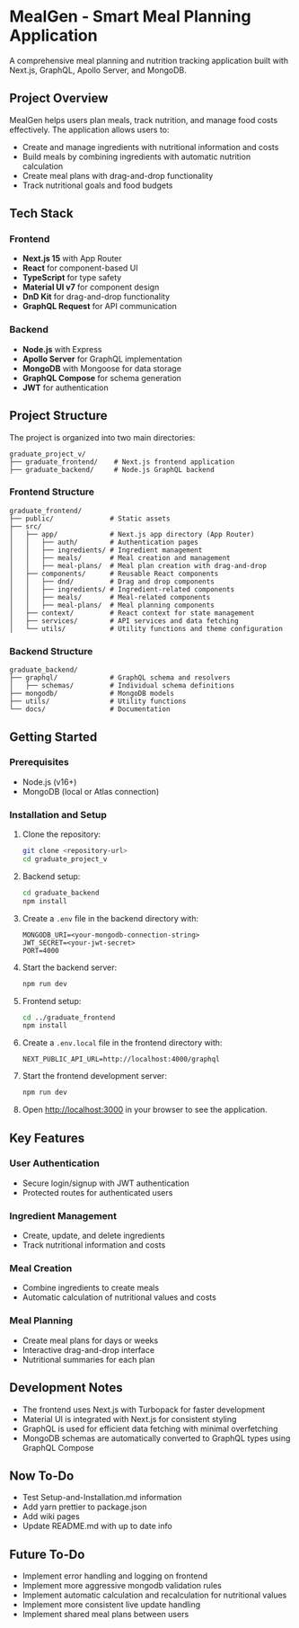 # MealGen - Smart Meal Planning Application

A comprehensive meal planning and nutrition tracking application built with Next.js, GraphQL, Apollo Server, and MongoDB.

## Project Overview

MealGen helps users plan meals, track nutrition, and manage food costs effectively. The application allows users to:

- Create and manage ingredients with nutritional information and costs
- Build meals by combining ingredients with automatic nutrition calculation
- Create meal plans with drag-and-drop functionality
- Track nutritional goals and food budgets

## Tech Stack

### Frontend
- **Next.js 15** with App Router
- **React** for component-based UI
- **TypeScript** for type safety
- **Material UI v7** for component design
- **DnD Kit** for drag-and-drop functionality
- **GraphQL Request** for API communication

### Backend
- **Node.js** with Express
- **Apollo Server** for GraphQL implementation
- **MongoDB** with Mongoose for data storage
- **GraphQL Compose** for schema generation
- **JWT** for authentication

## Project Structure

The project is organized into two main directories:

```
graduate_project_v/
├── graduate_frontend/    # Next.js frontend application
├── graduate_backend/     # Node.js GraphQL backend
```

### Frontend Structure

```
graduate_frontend/
├── public/              # Static assets
├── src/
│   ├── app/             # Next.js app directory (App Router)
│   │   ├── auth/        # Authentication pages
│   │   ├── ingredients/ # Ingredient management
│   │   ├── meals/       # Meal creation and management
│   │   ├── meal-plans/  # Meal plan creation with drag-and-drop
│   ├── components/      # Reusable React components
│   │   ├── dnd/         # Drag and drop components
│   │   ├── ingredients/ # Ingredient-related components
│   │   ├── meals/       # Meal-related components
│   │   ├── meal-plans/  # Meal planning components
│   ├── context/         # React context for state management
│   ├── services/        # API services and data fetching
│   └── utils/           # Utility functions and theme configuration
```

### Backend Structure

```
graduate_backend/
├── graphql/             # GraphQL schema and resolvers
│   ├── schemas/         # Individual schema definitions
├── mongodb/             # MongoDB models
├── utils/               # Utility functions
└── docs/                # Documentation
```

## Getting Started

### Prerequisites

- Node.js (v16+)
- MongoDB (local or Atlas connection)

### Installation and Setup

1. Clone the repository:
   ```bash
   git clone <repository-url>
   cd graduate_project_v
   ```

2. Backend setup:
   ```bash
   cd graduate_backend
   npm install
   ```

3. Create a `.env` file in the backend directory with:
   ```
   MONGODB_URI=<your-mongodb-connection-string>
   JWT_SECRET=<your-jwt-secret>
   PORT=4000
   ```

4. Start the backend server:
   ```bash
   npm run dev
   ```

5. Frontend setup:
   ```bash
   cd ../graduate_frontend
   npm install
   ```

6. Create a `.env.local` file in the frontend directory with:
   ```
   NEXT_PUBLIC_API_URL=http://localhost:4000/graphql
   ```

7. Start the frontend development server:
   ```bash
   npm run dev
   ```

8. Open [http://localhost:3000](http://localhost:3000) in your browser to see the application.

## Key Features

### User Authentication
- Secure login/signup with JWT authentication
- Protected routes for authenticated users

### Ingredient Management
- Create, update, and delete ingredients
- Track nutritional information and costs

### Meal Creation
- Combine ingredients to create meals
- Automatic calculation of nutritional values and costs

### Meal Planning
- Create meal plans for days or weeks
- Interactive drag-and-drop interface
- Nutritional summaries for each plan

## Development Notes

- The frontend uses Next.js with Turbopack for faster development
- Material UI is integrated with Next.js for consistent styling
- GraphQL is used for efficient data fetching with minimal overfetching
- MongoDB schemas are automatically converted to GraphQL types using GraphQL Compose

## Now To-Do
- Test Setup-and-Installation.md information
- Add yarn prettier to package.json
- Add wiki pages
- Update README.md with up to date info

## Future To-Do

- Implement error handling and logging on frontend
- Implement more aggressive mongodb validation rules
- Implement automatic calculation and recalculation for nutritional values
- Implement more consistent live update handling
- Implement shared meal plans between users